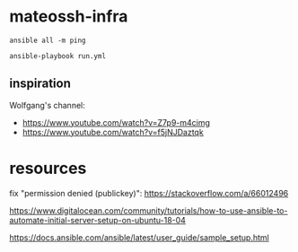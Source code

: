 # mateossh-infra


`ansible all -m ping`


`ansible-playbook run.yml`


## inspiration


Wolfgang's channel:
- https://www.youtube.com/watch?v=Z7p9-m4cimg
- https://www.youtube.com/watch?v=f5jNJDaztqk


# resources


fix "permission denied (publickey)":
  https://stackoverflow.com/a/66012496

https://www.digitalocean.com/community/tutorials/how-to-use-ansible-to-automate-initial-server-setup-on-ubuntu-18-04

https://docs.ansible.com/ansible/latest/user_guide/sample_setup.html

